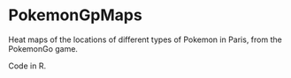 # PokemonGpMaps
Heat maps of the locations of different types of Pokemon in Paris, from the PokemonGo game.

Code in R.
